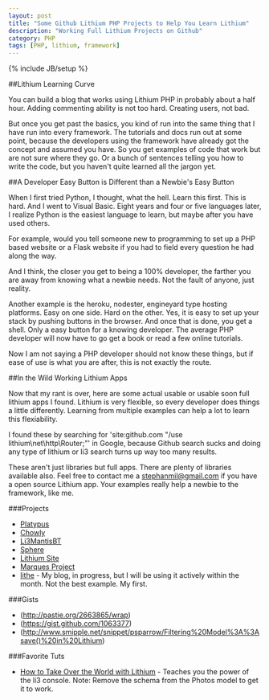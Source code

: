 ```yaml
---
layout: post
title: "Some Github Lithium PHP Projects to Help You Learn Lithium"
description: "Working Full Lithium Projects on Github"
category: PHP
tags: [PHP, lithium, framework]
---
```

{% include JB/setup %}

##Lithium Learning Curve

You can build a blog that works using Lithium PHP in probably about a half hour. Adding commenting ability is not too hard. Creating users, not bad.

But once you get past the basics, you kind of run into the same thing that I have run into every framework. The tutorials and docs run out at some point, because the developers using the framework have already got the concept and assumed you have. So you get examples of code that work but are not sure where they go. Or a bunch of sentences telling you how to write the code, but you haven't quite learned all the jargon yet.

##A Developer Easy Button is Different than a Newbie's Easy Button

When I first tried Python, I thought, what the hell. Learn this first. This is hard. And I went to Visual Basic. Eight years and four or five languages later, I realize Python is the easiest language to learn, but maybe after you have used others. 

For example, would you tell someone new to programming to set up a PHP based website or a Flask website if you had to field every question he had along the way.

And I think, the closer you get to being a 100% developer, the farther you are away from knowing what a newbie needs. Not the fault of anyone, just reality.

Another example is the heroku, nodester, engineyard type hosting platforms. Easy on one side. Hard on the other. Yes, it is easy to set up your stack by pushing buttons in the browser. And once that is done, you get a shell. Only a easy button for a knowing developer. The average PHP developer will now have to go get a book or read a few online tutorials.

Now I am not saying a PHP developer should not know these things, but if ease of use is what you are after, this is not exactly the route.

##In the Wild Working Lithium Apps

Now that my rant is over, here are some actual usable or usable soon full lithium apps I found. Lithium is very flexible, so every developer does things a little differently. Learning from multiple examples can help a lot to learn this flexiability.

I found these by searching for 'site:github.com "/use lithium\net\http\Router;"' in Google, because Github search sucks and doing any type of lithium or li3 search turns up way too many results.

These aren't just libraries but full apps. There are plenty of libraries available also. Feel free to contact me a stephanmil@gmail.com if you have a open source Lithium app. Your examples really help a newbie to the framework, like me.

###Projects

- [Platypus](https://github.com/AFDC/Platypus)
- [Chowly](https://github.com/masom/Chowly)
- [Li3MantisBT](https://github.com/daryn/li3MantisBT)
- [Sphere](https://github.com/pointlessjon/sphere)
- [Lithium Site](https://gitorious.org/lithium-site)
- [Marques Project](http://code.google.com/p/marques-project/)
- [lithe](https://github.com/eristoddle/lithe) - My blog, in progress, but I will be using it actively within the month. Not the best example. My first.

###Gists

- (http://pastie.org/2663865/wrap)
- (https://gist.github.com/1063377)
- (http://www.smipple.net/snippet/psparrow/Filtering%20Model%3A%3Asave()%20in%20Lithium)

###Favorite Tuts

- [How to Take Over the World with Lithium](https://speakerdeck.com/u/nateabele/p/how-to-take-over-the-world-with-lithium) - Teaches you the power of the li3 console. Note: Remove the schema from the Photos model to get it to work.
                                                                                                                           
